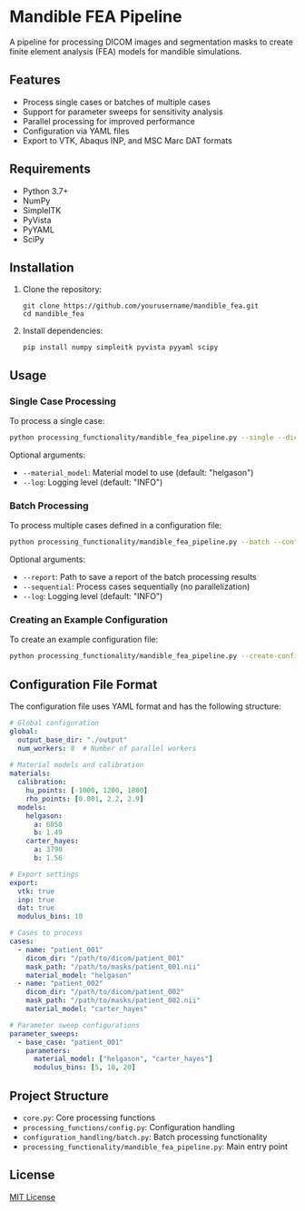 # Mandible FEA Pipeline

A pipeline for processing DICOM images and segmentation masks to create finite element analysis (FEA) models for mandible simulations.

## Features

- Process single cases or batches of multiple cases
- Support for parameter sweeps for sensitivity analysis
- Parallel processing for improved performance
- Configuration via YAML files
- Export to VTK, Abaqus INP, and MSC Marc DAT formats

## Requirements

- Python 3.7+
- NumPy
- SimpleITK
- PyVista
- PyYAML
- SciPy

## Installation

1. Clone the repository:
   ```
   git clone https://github.com/yourusername/mandible_fea.git
   cd mandible_fea
   ```

2. Install dependencies:
   ```
   pip install numpy simpleitk pyvista pyyaml scipy
   ```

## Usage

### Single Case Processing

To process a single case:

```bash
python processing_functionality/mandible_fea_pipeline.py --single --dicom_dir /path/to/dicom --mask /path/to/mask.nii --out /path/to/output
```

Optional arguments:
- `--material_model`: Material model to use (default: "helgason")
- `--log`: Logging level (default: "INFO")

### Batch Processing

To process multiple cases defined in a configuration file:

```bash
python processing_functionality/mandible_fea_pipeline.py --batch --config /path/to/config.yaml
```

Optional arguments:
- `--report`: Path to save a report of the batch processing results
- `--sequential`: Process cases sequentially (no parallelization)
- `--log`: Logging level (default: "INFO")

### Creating an Example Configuration

To create an example configuration file:

```bash
python processing_functionality/mandible_fea_pipeline.py --create-config --config /path/to/output.yaml
```

## Configuration File Format

The configuration file uses YAML format and has the following structure:

```yaml
# Global configuration
global:
  output_base_dir: "./output"
  num_workers: 8  # Number of parallel workers
  
# Material models and calibration
materials:
  calibration:
    hu_points: [-1000, 1200, 1800]
    rho_points: [0.001, 2.2, 2.9]
  models:
    helgason:
      a: 6850
      b: 1.49
    carter_hayes:
      a: 3790
      b: 1.56

# Export settings
export:
  vtk: true
  inp: true
  dat: true
  modulus_bins: 10

# Cases to process
cases:
  - name: "patient_001"
    dicom_dir: "/path/to/dicom/patient_001"
    mask_path: "/path/to/masks/patient_001.nii"
    material_model: "helgason"
  - name: "patient_002"
    dicom_dir: "/path/to/dicom/patient_002"
    mask_path: "/path/to/masks/patient_002.nii"
    material_model: "carter_hayes"

# Parameter sweep configurations
parameter_sweeps:
  - base_case: "patient_001"
    parameters:
      material_model: ["helgason", "carter_hayes"]
      modulus_bins: [5, 10, 20]
```

## Project Structure

- `core.py`: Core processing functions
- `processing_functions/config.py`: Configuration handling
- `configuration_handling/batch.py`: Batch processing functionality
- `processing_functionality/mandible_fea_pipeline.py`: Main entry point

## License

[MIT License](LICENSE)